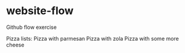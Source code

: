 # website-flow
Github  flow exercise

Pizza lists: 
Pizza with parmesan
Pizza with zola 
Pizza with some more cheese
